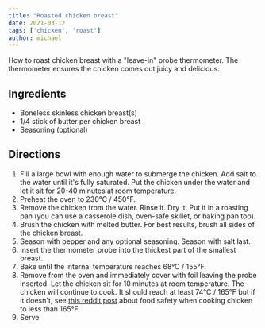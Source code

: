 ```yaml
---
title: "Roasted chicken breast"
date: 2021-03-12
tags: ['chicken', 'roast']
author: michael
---
```


How to roast chicken breast with a "leave-in" probe thermometer. The thermometer ensures the chicken comes out juicy and delicious.

## Ingredients

- Boneless skinless chicken breast(s)
- 1/4 stick of butter per chicken breast
- Seasoning (optional)

## Directions

1. Fill a large bowl with enough water to submerge the chicken. Add salt to the water until it's fully saturated. Put the chicken under the water and let it sit for 20-40 minutes at room temperature.
2. Preheat the oven to 230°C / 450°F.
3. Remove the chicken from the water. Rinse it. Dry it. Put it in a roasting pan (you can use a casserole dish, oven-safe skillet, or baking pan too).
4. Brush the chicken with melted butter. For best results, brush all sides of the chicken breast.
5. Season with pepper and any optional seasoning. Season with salt last.
6. Insert the thermometer probe into the thickest part of the smallest breast.
7. Bake until the internal temperature reaches 68°C / 155°F.
8. Remove from the oven and immediately cover with foil leaving the probe inserted. Let the chicken sit for 10 minutes at room temperature. The chicken will continue to cook. It should reach at least 74°C / 165°F but if it doesn't, see [this reddit post](https://www.reddit.com/r/Cooking/comments/49opyx/cooking_chicken_to_temps_below_165_is_it_safe/) about food safety when cooking chicken to less than 165°F.
9. Serve
